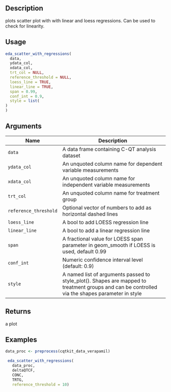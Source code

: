 ## Description

plots scatter plot with with linear and loess regressions. Can be used to check for linearity.

## Usage

```r
eda_scatter_with_regressions(
  data,
  ydata_col,
  xdata_col,
  trt_col = NULL,
  reference_threshold = NULL,
  loess_line = TRUE,
  linear_line = TRUE,
  span = 0.99,
  conf_int = 0.9,
  style = list(
)
)
```

## Arguments

| Name | Description |
|------|-------------|
| `data` | A data frame containing C-QT analysis dataset |
| `ydata_col` | An unquoted column name for dependent variable measurements |
| `xdata_col` | An unquoted column name for independent variable measurements |
| `trt_col` | An unquoted column name for treatment group |
| `reference_threshold` | Optional vector of numbers to add as horizontal dashed lines |
| `loess_line` | A bool to add LOESS regression line |
| `linear_line` | A bool to add a linear regression line |
| `span` | A fractional value for LOESS span parameter in geom_smooth if LOESS is used, default 0.99 |
| `conf_int` | Numeric confidence interval level (default: 0.9) |
| `style` | A named list of arguments passed to style_plot(). Shapes are mapped to treatment groups and can be controlled via the shapes parameter in style |

## Returns

a plot

## Examples

```r
data_proc <- preprocess(cqtkit_data_verapamil)
 
 eda_scatter_with_regressions(
   data_proc,
   deltaQTCF,
   CONC,
   TRTG,
   reference_threshold = 10)
```


